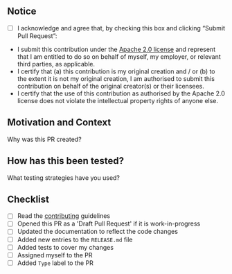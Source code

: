 ## Notice

- [ ] I acknowledge and agree that, by checking this box and clicking “Submit Pull Request”:

- I submit this contribution under the [Apache 2.0 license](https://www.apache.org/licenses/LICENSE-2.0.txt) and represent that I am entitled to do so on behalf of myself, my employer, or relevant third parties, as applicable.
- I certify that (a) this contribution is my original creation and / or (b) to the extent it is not my original creation, I am authorised to submit this contribution on behalf of the original creator(s) or their licensees.
- I certify that the use of this contribution as authorised by the Apache 2.0 license does not violate the intellectual property rights of anyone else.

## Motivation and Context
Why was this PR created?

## How has this been tested?
What testing strategies have you used?

## Checklist

- [ ] Read the [contributing](/CONTRIBUTING.md) guidelines
- [ ] Opened this PR as a 'Draft Pull Request' if it is work-in-progress
- [ ] Updated the documentation to reflect the code changes
- [ ] Added new entries to the `RELEASE.md` file
- [ ] Added tests to cover my changes
- [ ] Assigned myself to the PR
- [ ] Added `Type` label to the PR
